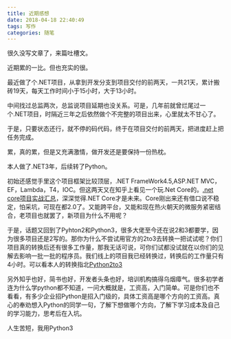 ```yaml
---
title: 近期感想
date: 2018-04-18 22:40:49
tags: 写作 
categories: 随笔
---
```


很久没写文章了，来篇吐槽文。

近期累的一比。但也充实的很。

最近做了个.NET项目，从拿到开发分支到项目交付的前两天，一共21天，累计搬砖19天，每天工作时间小于15小时，大于13小时。

中间找过总监两次，总监说项目延期也没关系。可是，几年前就曾烂尾过一个.NET项目，时隔近三年之后依然做个不完整的项目出来，心里就太不甘心了。

于是，只要状态还行，就不停的码代码，终于在项目交付的前两天，把进度赶上把任务完成。

累，真的累，但是又充满激情，做开发还是要保持一份热枕。

本人做了.NET3年，后续转了Python。

初始还感觉手里这个项目框架比较顶层，.NET FrameWork4.5,ASP.NET MVC，EF，Lambda，T4，IOC。但这两天又在知乎上看见一个玩.Net Core的。[.net core项目实战汇总](https://zhuanlan.zhihu.com/p/35789052)，深深觉得.NET Core才是未来。Core刚出来还有借口说不稳定，怕采坑，可现在都2.0了。又能跨平台，又能和现在热火朝天的微服务紧密结合，老项目也就罢了，新项目为什么不用呢？

于是，话题又回到了Pyhton2和Python3，很多大佬至今还在说2和3都要学，因为很多项目还是2写的。那你为什么不尝试用官方的2to3去转换一把试试呢？你们项目真的转换后还有很多工作量，那我无话可说，可你们试都没试就在以你们的见解去影响一批一批的程序员。我们线上的项目我已经转换过，转换后的工作量只有4小时。可以看本人的转换指北[Python2to3](http://zhangshaofu.cn/2018/03/14/Python2to3/)

另外知乎也好，简书也好，开发者头条也好，培训机构搞得乌烟瘴气。很多初学者连为什么学python都不知道，一问大概就是，工资高，入门简单。可是你们也不看看，有多少企业招Python是招入门级的，具体工资高是哪个方向的工资高。真心的奉劝想入Python的同学一句，了解下想做哪个方向，了解下学习成本及自己的学习能力，思考后在入坑。

人生苦短，我用Python3